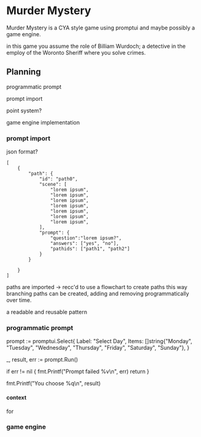 # Murder Mystery

Murder Mystery is a CYA style game using promptui and maybe possibly a game engine.

in this game you assume the role of Billiam Wurdoch; a detective in the employ of the Woronto Sheriff
where you solve crimes.

## Planning

programmatic prompt

prompt import

point system?

game engine implementation

### prompt import

json format?

    [
        {
            "path": {
                "id": "path0",
                "scene": [
                    "lorem ipsum",
                    "lorem ipsum",
                    "lorem ipsum",
                    "lorem ipsum",
                    "lorem ipsum",
                    "lorem ipsum",
                    "lorem ipsum",
                ],
                "prompt": {
                    "question":"lorem ipsum?",
                    "answers": ["yes", "no"],
                    "pathids": ["path1", "path2"]
                }
            }

        }
    ]


paths are imported -> recc'd to use a flowchart to create paths
this way branching paths can be created, adding and removing 
programmatically over time.

a readable and reusable pattern

### programmatic prompt

prompt := promptui.Select{
		Label: "Select Day",
		Items: []string{"Monday", "Tuesday", "Wednesday", "Thursday", "Friday",
			"Saturday", "Sunday"},
	}

_, result, err := prompt.Run()

if err != nil {
	fmt.Printf("Prompt failed %v\n", err)
    return
}

fmt.Printf("You choose %q\n", result)



#### context

for

### game engine

